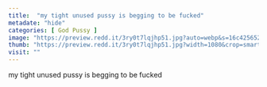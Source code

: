 ```yaml
---
title:  "my tight unused pussy is begging to be fucked"
metadate: "hide"
categories: [ God Pussy ]
image: "https://preview.redd.it/3ry0t7lqjhp51.jpg?auto=webp&s=16c425652bb5b7c7b00029755a89cae2af83e497"
thumb: "https://preview.redd.it/3ry0t7lqjhp51.jpg?width=1080&crop=smart&auto=webp&s=beafb2b2d265a92692469cc36f486a93900c1128"
visit: ""
---
```

my tight unused pussy is begging to be fucked
